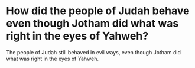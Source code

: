 # How did the people of Judah behave even though Jotham did what was right in the eyes of Yahweh?

The people of Judah still behaved in evil ways, even though Jotham did what was right in the eyes of Yahweh.
